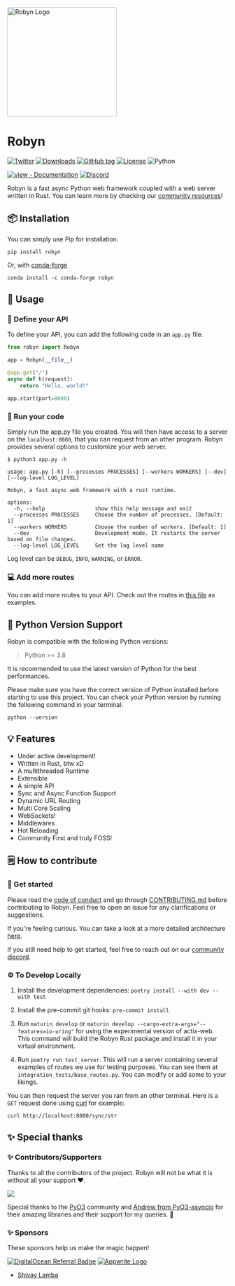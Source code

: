 <img alt="Robyn Logo" src="https://user-images.githubusercontent.com/29942790/140995889-5d91dcff-3aa7-4cfb-8a90-2cddf1337dca.png" width="250" />

# Robyn

[![Twitter](https://badgen.net/badge/icon/twitter?icon=twitter&label)](https://twitter.com/robyn_oss)
[![Downloads](https://static.pepy.tech/personalized-badge/robyn?period=total&units=international_system&left_color=grey&right_color=blue&left_text=Downloads)](https://pepy.tech/project/robyn)
[![GitHub tag](https://img.shields.io/github/tag/sansyrox/robyn?include_prereleases=&sort=semver&color=black)](https://github.com/sansyrox/robyn/releases/)
[![License](https://img.shields.io/badge/License-BSD_2.0-black)](#license)
![Python](https://img.shields.io/badge/Support-Version%20%E2%89%A5%203.8-brightgreen)

[![view - Documentation](https://img.shields.io/badge/view-Documentation-blue?style=for-the-badge)](https://sansyrox.github.io/robyn/#/)
[![Discord](https://img.shields.io/discord/999782964143603713?label=discord&logo=discord&logoColor=white&style=for-the-badge&color=blue)](https://discord.gg/rkERZ5eNU8)

Robyn is a fast async Python web framework coupled with a web server written in Rust. You can learn more by checking our [community resources](https://sansyrox.github.io/robyn/#/community-resources)!

## 📦 Installation

You can simply use Pip for installation.

```
pip install robyn
```

Or, with [conda-forge](https://conda-forge.org/)

```
conda install -c conda-forge robyn
```

## 🤔 Usage

### 🚀 Define your API

To define your API, you can add the following code in an `app.py` file.

```python
from robyn import Robyn

app = Robyn(__file__)

@app.get("/")
async def h(request):
    return "Hello, world!"

app.start(port=8080)
```

### 🏃 Run your code

Simply run the app.py file you created. You will then have access to a server on the `localhost:8080`, that you can request from an other program. Robyn provides several options to customize your web server.

```
$ python3 app.py -h

usage: app.py [-h] [--processes PROCESSES] [--workers WORKERS] [--dev] [--log-level LOG_LEVEL]

Robyn, a fast async web framework with a rust runtime.

options:
  -h, --help                show this help message and exit
  --processes PROCESSES     Choose the number of processes. [Default: 1]
  --workers WORKERS         Choose the number of workers. [Default: 1]
  --dev                     Development mode. It restarts the server based on file changes.
  --log-level LOG_LEVEL     Set the log level name
```

Log level can be `DEBUG`, `INFO`, `WARNING`, or `ERROR`.

### 💻 Add more routes

You can add more routes to your API. Check out the routes in [this file](https://github.com/sansyrox/robyn/blob/main/integration_tests/base_routes.py) as examples.

## 🐍 Python Version Support

Robyn is compatible with the following Python versions:

> Python >= 3.8

It is recommended to use the latest version of Python for the best performances.

Please make sure you have the correct version of Python installed before starting to use
this project. You can check your Python version by running the following command in your
terminal:

```
python --version

```

## 💡 Features

- Under active development!
- Written in Rust, btw xD
- A multithreaded Runtime
- Extensible
- A simple API
- Sync and Async Function Support
- Dynamic URL Routing
- Multi Core Scaling
- WebSockets!
- Middlewares
- Hot Reloading
- Community First and truly FOSS!

## 🗒️ How to contribute

### 🏁 Get started

Please read the [code of conduct](https://github.com/sansyrox/robyn/blob/main/CODE_OF_CONDUCT.md) and go through [CONTRIBUTING.md](https://github.com/sansyrox/robyn/blob/main/CONTRIBUTING.md) before contributing to Robyn.
Feel free to open an issue for any clarifications or suggestions.

If you're feeling curious. You can take a look at a more detailed architecture [here](https://sansyrox.github.io/robyn/#/architecture).

If you still need help to get started, feel free to reach out on our [community discord](https://discord.gg/rkERZ5eNU8).

### ⚙️ To Develop Locally

1. Install the development dependencies: `poetry install --with dev --with test`

2. Install the pre-commit git hooks: `pre-commit install`

3. Run `maturin develop` or `maturin develop --cargo-extra-args="--features=io-uring"` for using the experimental version of actix-web. This command will build the Robyn Rust package and install it in your virtual environment.

4. Run `poetry run test_server`. This will run a server containing several examples of routes we use for testing purposes. You can see them at `integration_tests/base_routes.py`. You can modify or add some to your likings.

You can then request the server you ran from an other terminal. Here is a `GET` request done using [curl](https://curl.se/) for example:
```
curl http://localhost:8080/sync/str
```

## ✨ Special thanks

### ✨ Contributors/Supporters

Thanks to all the contributors of the project. Robyn will not be what it is without all your support :heart:.

<a href="https://github.com/sansyrox/robyn/graphs/contributors">
  <img src="https://contrib.rocks/image?repo=sansyrox/robyn" />
</a>

Special thanks to the [PyO3](https://pyo3.rs/v0.13.2/) community and [Andrew from PyO3-asyncio](https://github.com/awestlake87/pyo3-asyncio) for their amazing libraries and their support for my queries. 💖

### ✨ Sponsors

These sponsors help us make the magic happen!

[![DigitalOcean Referral Badge](https://web-platforms.sfo2.cdn.digitaloceanspaces.com/WWW/Badge%201.svg)](https://www.digitalocean.com/?refcode=3f2b9fd4968d&utm_campaign=Referral_Invite&utm_medium=Referral_Program&utm_source=badge)
[![Appwrite Logo](https://avatars.githubusercontent.com/u/25003669?s=105&v=1)](https://github.com/appwrite)

- [Shivay Lamba](https://github.com/shivaylamba)
